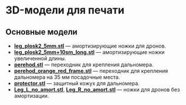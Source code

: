 # 3D-модели для печати

## Основные модели

- **[leg_plosk2_5mm.stl](leg_plosk2_5mm.stl)** — амортизирующие ножки для дронов.
- **[leg_plosk2_5mm+10sm_long.stl](leg_plosk2_5mm+10sm_long.stl)** — амортизирующие ножки увеличенной длины.
- **[perehod.stl](perehod.stl)** — переходник для крепления дальномера.
- **[perehod_orange_red_frame.stl](perehod_orange_red_frame.stl)** — переходник для крепления дальномера на 35 мм посадочные места.
- **[protector.stl](protector.stl)** — защитный кожух для дальномера.
- **[Leg_L_no_amort.stl](Leg_L_no_amort.stl)**, **[Leg_R_no_amort.stl](Leg_R_no_amort.stl)** — ножки для дронов без амортизации.